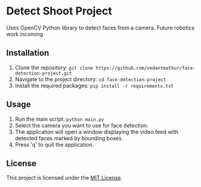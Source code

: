# Detect Shoot Project

Uses OpenCV Python library to detect faces from a camera. Future robotics work incoming

## Installation

1. Clone the repository: `git clone https://github.com/vedantmathur/face-detection-project.git`
2. Navigate to the project directory: `cd face-detection-project`
3. Install the required packages: `pip install -r requirements.txt`

## Usage

1. Run the main script: `python main.py`
2. Select the camera you want to use for face detection.
3. The application will open a window displaying the video feed with detected faces marked by bounding boxes.
4. Press 'q' to quit the application.

## License

This project is licensed under the [MIT License](LICENSE).